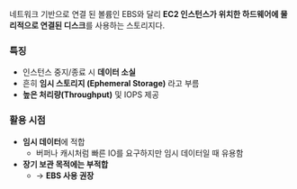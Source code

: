 
네트워크 기반으로 연결 된 볼륨인 EBS와 달리 **EC2 인스턴스가 위치한 하드웨어에 물리적으로 연결된 디스크**를 사용하는 스토리지다.  

### 특징

- 인스턴스 중지/종료 시 **데이터 소실**
- 흔히 **임시 스토리지 (Ephemeral Storage)** 라고 부름
- **높은 처리량(Throughput)** 및 IOPS 제공

### 활용 시점

- **임시 데이터**에 적합
	- 버퍼나 캐시처럼 빠른 IO를 요구하지만 임시 데이터일 때 유용함
- **장기 보관 목적에는 부적합**
	- → **EBS 사용 권장**